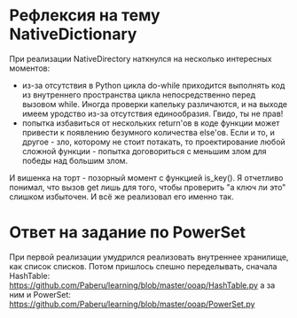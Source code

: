 # Рефлексия на тему NativeDictionary

При реализации NativeDirectory наткнулся на несколько интересных моментов:
- из-за отсутствия в Python цикла do-while приходится выполнять код из внутреннего пространства цикла непосредственно перед вызовом while. Иногда проверки капельку различаются, и на выходе имеем уродство из-за отсутствия единообразия. Гвидо, ты не прав!
- попытка избавиться от нескольких return'ов в коде функции может привести к появлению безумного количества else'ов. Если и то, и другое - зло, которому не стоит потакать, то проектирование любой сложной функции - попытка договориться с меньшим злом для победы над большим злом.

И вишенка на торт - позорный момент с функцией is_key(). Я отчетливо понимал, что вызов get лишь для того, чтобы проверить "а ключ ли это" слишком избыточен. И всё же реализовал его именно так.

# Ответ на задание по PowerSet

При первой реализации умудрился реализовать внутреннее хранилище, как список списков. Потом пришлось спешно переделывать, 
сначала HashTable:
https://github.com/Paberu/learning/blob/master/ooap/HashTable.py
а за ним и PowerSet:
https://github.com/Paberu/learning/blob/master/ooap/PowerSet.py


